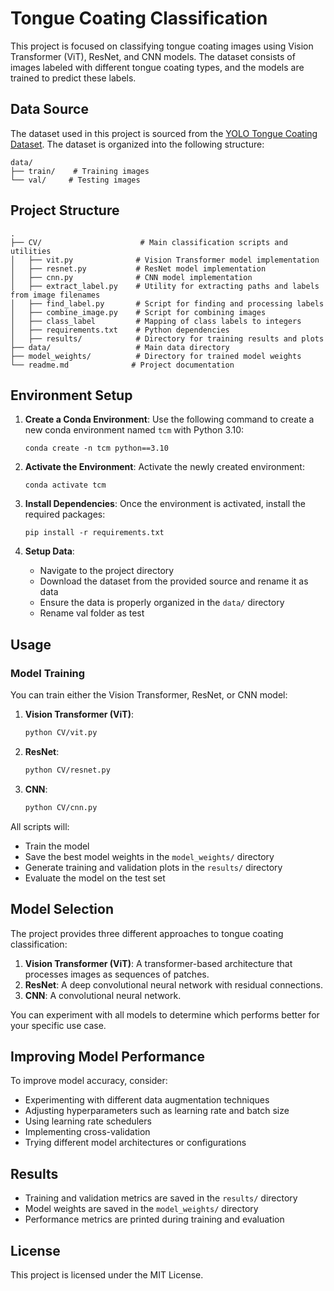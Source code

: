 # Tongue Coating Classification

This project is focused on classifying tongue coating images using Vision Transformer (ViT), ResNet, and CNN models. The dataset consists of images labeled with different tongue coating types, and the models are trained to predict these labels.

## Data Source

The dataset used in this project is sourced from the [YOLO Tongue Coating Dataset](https://github.com/jiangjiaqing/yolo_tongue_coating/tree/main/yolo_data/images). The dataset is organized into the following structure:

```
data/
├── train/    # Training images
└── val/     # Testing images
```

## Project Structure

```
.
├── CV/                      # Main classification scripts and utilities
│   ├── vit.py              # Vision Transformer model implementation
│   ├── resnet.py           # ResNet model implementation
│   ├── cnn.py              # CNN model implementation
│   ├── extract_label.py    # Utility for extracting paths and labels from image filenames
│   ├── find_label.py       # Script for finding and processing labels
│   ├── combine_image.py    # Script for combining images
│   ├── class_label         # Mapping of class labels to integers
│   ├── requirements.txt    # Python dependencies
│   ├── results/            # Directory for training results and plots
├── data/                   # Main data directory
├── model_weights/          # Directory for trained model weights
└── readme.md              # Project documentation
```

## Environment Setup

1. **Create a Conda Environment**: Use the following command to create a new conda environment named `tcm` with Python 3.10:
   ```
   conda create -n tcm python==3.10
   ```

2. **Activate the Environment**: Activate the newly created environment:
   ```
   conda activate tcm
   ```

3. **Install Dependencies**: Once the environment is activated, install the required packages:
   ```
   pip install -r requirements.txt
   ```

4. **Setup Data**: 
   - Navigate to the project directory
   - Download the dataset from the provided source and rename it as data
   - Ensure the data is properly organized in the `data/` directory
   - Rename val folder as test

## Usage

### Model Training
You can train either the Vision Transformer, ResNet, or CNN model:

1. **Vision Transformer (ViT)**:
   ```bash
   python CV/vit.py
   ```

2. **ResNet**:
   ```bash
   python CV/resnet.py
   ```

3. **CNN**:
   ```bash
   python CV/cnn.py
   ```

All scripts will:
- Train the model
- Save the best model weights in the `model_weights/` directory
- Generate training and validation plots in the `results/` directory
- Evaluate the model on the test set

## Model Selection

The project provides three different approaches to tongue coating classification:

1. **Vision Transformer (ViT)**: A transformer-based architecture that processes images as sequences of patches.
2. **ResNet**: A deep convolutional neural network with residual connections.
3. **CNN**: A convolutional neural network.

You can experiment with all models to determine which performs better for your specific use case.

## Improving Model Performance

To improve model accuracy, consider:

- Experimenting with different data augmentation techniques
- Adjusting hyperparameters such as learning rate and batch size
- Using learning rate schedulers
- Implementing cross-validation
- Trying different model architectures or configurations

## Results

- Training and validation metrics are saved in the `results/` directory
- Model weights are saved in the `model_weights/` directory
- Performance metrics are printed during training and evaluation

## License

This project is licensed under the MIT License.
